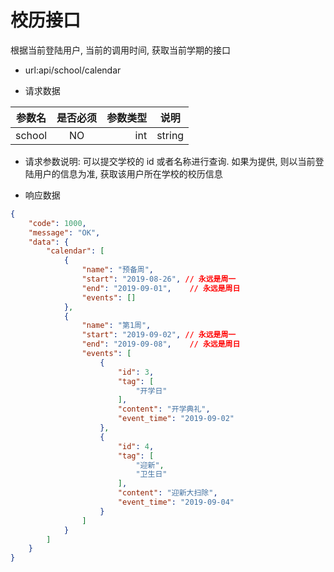 # 校历接口

根据当前登陆用户, 当前的调用时间, 获取当前学期的接口

- url:api/school/calendar

-  请求数据

| 参数名       | 是否必须     | 参数类型  | 说明 |
| -------- |:----------:| -----:   | ----- |
| school  | NO      | int|string      | 可选参数, 学校的 ID 或名称 |

- 请求参数说明: 可以提交学校的 id 或者名称进行查询. 如果为提供, 则以当前登陆用户的信息为准, 获取该用户所在学校的校历信息

- 响应数据

``` json
{
    "code": 1000,
    "message": "OK",
    "data": {
        "calendar": [
            {
                "name": "预备周",
                "start": "2019-08-26", // 永远是周一
                "end": "2019-09-01",    // 永远是周日
                "events": []
            },
            {
                "name": "第1周",
                "start": "2019-09-02", // 永远是周一
                "end": "2019-09-08",    // 永远是周日
                "events": [
                    {
                        "id": 3,
                        "tag": [
                            "开学日"
                        ],
                        "content": "开学典礼",
                        "event_time": "2019-09-02"
                    },
                    {
                        "id": 4,
                        "tag": [
                            "迎新",
                            "卫生日"
                        ],
                        "content": "迎新大扫除",
                        "event_time": "2019-09-04"
                    }
                ]
            }
        ]
    }
}
```